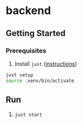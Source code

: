 # backend

## Getting Started

### Prerequisites

1. Install `just` ([instructions](https://github.com/casey/just?tab=readme-ov-file#installation))

```bash
just setup
source .venv/bin/activate
```

## Run

1. `just start`
